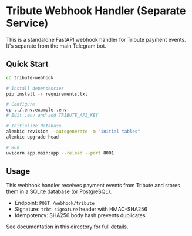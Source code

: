 # Tribute Webhook Handler (Separate Service)

This is a standalone FastAPI webhook handler for Tribute payment events. It's separate from the main Telegram bot.

## Quick Start

```bash
cd tribute-webhook

# Install dependencies
pip install -r requirements.txt

# Configure
cp ../.env.example .env
# Edit .env and add TRIBUTE_API_KEY

# Initialize database
alembic revision --autogenerate -m "initial tables"
alembic upgrade head

# Run
uvicorn app.main:app --reload --port 8001
```

## Usage

This webhook handler receives payment events from Tribute and stores them in a SQLite database (or PostgreSQL).

- Endpoint: `POST /webhook/tribute`
- Signature: `trbt-signature` header with HMAC-SHA256
- Idempotency: SHA256 body hash prevents duplicates

See documentation in this directory for full details.


